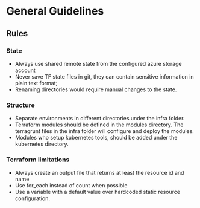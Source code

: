 # General Guidelines

## Rules

### State 
- Always use shared remote state from the configured azure storage account 
- Never save TF state files in git, they can contain sensitive information in plain text format;
- Renaming directories would require manual changes to the state.

### Structure
- Separate environments in different directories under the infra folder.
- Terraform modules should be defined in the modules directory. The terragrunt files in the infra folder will configure and deploy the modules.
- Modules who setup kubernetes tools, should be added under the kubernetes directory.


### Terraform limitations
- Always create an output file that returns at least the resource id and name
- Use for_each instead of count when possible
- Use a variable with a default value over hardcoded static resource configuration.

